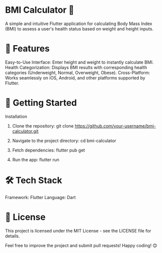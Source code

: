 # BMI Calculator 💪
A simple and intuitive Flutter application for calculating Body Mass Index (BMI) to assess a user's health status based on weight and height inputs.

 # 📱 Features
Easy-to-Use Interface: Enter height and weight to instantly calculate BMI.
Health Categorization: Displays BMI results with corresponding health categories (Underweight, Normal, Overweight, Obese).
Cross-Platform: Works seamlessly on iOS, Android, and other platforms supported by Flutter.

 # 🚀 Getting Started
 
Installation
1. Clone the repository:
git clone https://github.com/your-username/bmi-calculator.git

2. Navigate to the project directory:
cd bmi-calculator

3. Fetch dependencies:
flutter pub get

5. Run the app:
flutter run

# 🛠️ Tech Stack
Framework: Flutter
Language: Dart

# 📝 License
This project is licensed under the MIT License - see the LICENSE file for details.

Feel free to improve the project and submit pull requests! Happy coding! 😊
